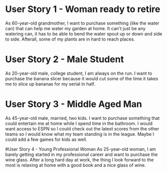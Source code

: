 # User Story 1 - Woman ready to retire
As 60-year-old grandmother, I want to purchase something (like the water can) that can help me water my garden at home. It can't just be any watering can, it has to be able to bend the water spout up or down and side to side. Afterall, some of my plants are in hard to reach places.

# User Story 2 - Male Student
As 20-year-old male, college student, I am always on the run. I want to purchase the banana slicer because it would cut some of the time it takes me to slice up bananas for my serial in half. 

# User Story 3 - Middle Aged Man
As 45-year-old male, married, two kids. I want to purchase something that could entertain me at home while I spend time in the bathroom. I would want access to ESPN so I could check out the latest scores from the other teams so I would know what my team standing is in the league. Maybe I could add a few games for kids as well. 

#User Story 4 - Young Professional Woman
As 25-year-old woman, I am barely getting started in my professional career and want to purchase the wine glass. After a long hard day at work, the thing I look forward to the most is relaxing at home with a good book and a nice glass of wine. 


